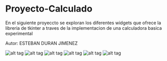 # Proyecto-Calculado
En el siguiente proyeccto se exploran los diferentes widgets que ofrece la libreria de tkinter a traves de la implementacion de una calculadora basica experimental

Autor: ESTEBAN DURAN JIMENEZ 


![alt tag](https://github.com/eduran777/Proyecto-Calculadora/blob/main/Pantallazos%20Calculadora/Ventana%20emergente.PNG?raw=true) 
![alt tag](https://github.com/eduran777/Proyecto-Calculadora/blob/main/Pantallazos%20Calculadora/Ventana%20Inicial.PNG?raw=true) 
![alt tag](https://github.com/eduran777/Proyecto-Calculadora/blob/main/Pantallazos%20Calculadora/Cambio%20de%20color%20a%20azul.PNG?raw=true) 
![alt tag](https://github.com/eduran777/Proyecto-Calculadora/blob/main/Pantallazos%20Calculadora/Cambio%20de%20color%20a%20verde.PNG?raw=true) 
![alt tag](https://github.com/eduran777/Proyecto-Calculadora/blob/main/Pantallazos%20Calculadora/Explosion.PNG?raw=true) 
![alt tag](https://github.com/eduran777/Proyecto-Calculadora/blob/main/Pantallazos%20Calculadora/Restauracion.PNG?raw=true) 




